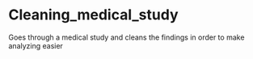 # Cleaning_medical_study
Goes through a medical study and cleans the findings in order to make analyzing easier
